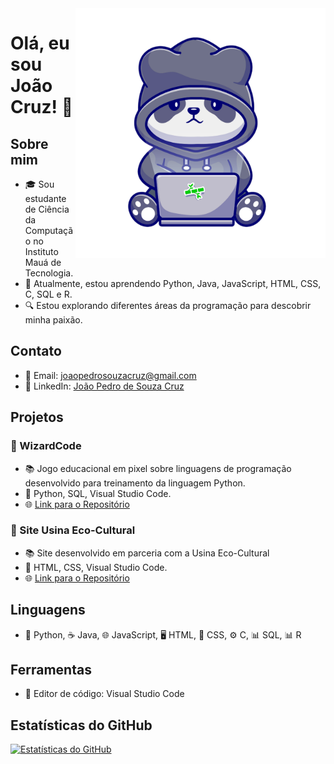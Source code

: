 <img src="panda code.png" alt="ilustração de um computador" min-width="400px" max-width="400px" width="400px" align="right">

# Olá, eu sou João Cruz! 👋

## Sobre mim
- 🎓 Sou estudante de Ciência da Computação no Instituto Mauá de Tecnologia.
- 🌱 Atualmente, estou aprendendo Python, Java, JavaScript, HTML, CSS, C, SQL e R.
- 🔍 Estou explorando diferentes áreas da programação para descobrir minha paixão.

## Contato
- 📧 Email: [joaopedrosouzacruz@gmail.com](mailto:joaopedrosouzacruz@gmail.com)
- 🔗 LinkedIn: [João Pedro de Souza Cruz](https://www.linkedin.com/in/joão-pedro-de-souza-cruz-34a2731b4/)

## Projetos

### 👾 WizardCode
  - 📚  Jogo educacional em pixel sobre linguagens de programação desenvolvido para treinamento da linguagem Python.
  - 🔧  Python, SQL, Visual Studio Code.
  - 🌐  [Link para o Repositório](https://github.com/Pitucooh/WizardCode)
    
### 🌳 Site Usina Eco-Cultural
  - 📚  Site desenvolvido em parceria com a Usina Eco-Cultural
  - 🔧  HTML, CSS, Visual Studio Code.
  - 🌐  [Link para o Repositório](https://github.com/Pitucooh/PII-UsinaEco-Cultural)
    
## Linguagens
- 🐍 Python, ☕ Java, 🌐 JavaScript, 🖥️ HTML, 🎨 CSS, ⚙️ C, 📊 SQL, 📊 R
  
## Ferramentas
- 📝 Editor de código: Visual Studio Code

## Estatísticas do GitHub
[![Estatísticas do GitHub](https://github-readme-stats.vercel.app/api?username=Pitucooh&show_icons=true&theme=radical)](https://github.com/Pitucooh)
